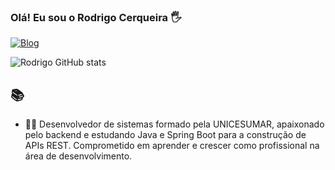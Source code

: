 ### Olá! Eu sou o Rodrigo Cerqueira 🖐️ 

[![Blog](https://img.shields.io/badge/LinkedIn-0077B5?style=for-the-badge&logo=linkedin&logoColor=white)](https://www.linkedin.com/in/rodrigooc/)

![Rodrigo GitHub stats](https://github-readme-stats.vercel.app/api?username=newrodrigo&show_icons=true&theme=dracula)

## 📚
- 👨‍🎓 Desenvolvedor de sistemas formado pela UNICESUMAR, apaixonado pelo backend e estudando Java e Spring Boot para a construção de APIs REST. Comprometido em aprender e crescer como profissional na área de desenvolvimento.


